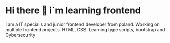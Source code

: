 # Hi there 👋 i`m learning frontend
I am a IT specialis and junior frontend developer from poland.  Working on multiple frontend projects. HTML, CSS. Learning type scripts, bootstrap
and Cybersecurity



